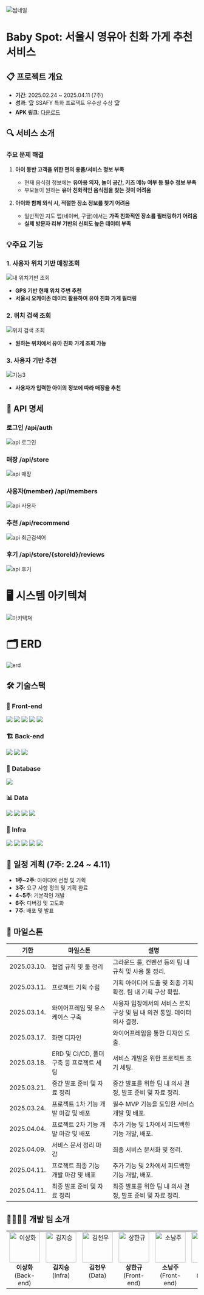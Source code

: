 ![썸네일](./image,gif/썸네일.png)

# Baby Spot: 서울시 영유아 친화 가게 추천 서비스

## 📋 프로젝트 개요
- **기간**: 2025.02.24 ~ 2025.04.11 (7주)
- **성과**: 🏆 SSAFY 특화 프로젝트 우수상 수상 🏆
- **APK 링크**: [다운로드](https://drive.google.com/file/d/12V7LpCPfnN6cWbKcag5mk01ABoLvn7PO/view?usp=drive_link)


## 🔍 서비스 소개
### 주요 문제 해결
1. **아이 동반 고객을 위한 편의 용품/서비스 정보 부족**
   - 현재 음식점 정보에는 **유아용 의자, 놀이 공간, 키즈 메뉴 여부 등 필수 정보 부족**
   - 부모들이 원하는 **유아 친화적인 음식점을 찾는 것이 어려움**

2. **아이와 함께 외식 시, 적절한 장소 정보를 찾기 어려움**
   - 일반적인 지도 앱(네이버, 구글)에서는 **가족 친화적인 장소를 필터링하기 어려움**
   - **실제 방문자 리뷰 기반의 신뢰도 높은 데이터 부족**

## 💡주요 기능

### **1. 사용자 위치 기반 매장조회**
![내 위치기반 조회](https://github.com/user-attachments/assets/a3413c39-ed49-4b9b-b2f9-02605620a89d)
- **GPS 기반 현재 위치 주변 추천**
- **서울시 오케이존 데이터 활용하여 유아 친화 가게 필터링**

### **2. 위치 검색 조회**
![위치 검색 조회](https://github.com/user-attachments/assets/54369e43-2f73-43cb-994f-d372422ed5fb)
- **원하는 위치에서 유아 친화 가게 조회 가능**

### **3. 사용자 기반 추천**
![기능3](./image,gif/추천기능.gif)
- **사용자가 입력한 아이의 정보에 따라 매장을 추천**


## 🔗 API 명세

### 로그인 /api/auth
![api 로그인](https://github.com/user-attachments/assets/e3f52383-9672-4e34-a59c-922351566fc7)

### 매장 /api/store
![api 매장](https://github.com/user-attachments/assets/3d201a26-1e09-4f73-9600-c00844880c51)

### 사용자(member) /api/members
![api 사용자](https://github.com/user-attachments/assets/4d0e6958-4145-475e-b4d0-ebcaa319bf96)

### 추천 /api/recommend
![api 최근검색어](https://github.com/user-attachments/assets/944e8002-9423-4aa7-bffb-a02d5053e7cc)

### 후기 /api/store/{storeId}/reviews
![api 후기](https://github.com/user-attachments/assets/22c9a28b-87a8-4810-ad01-0de3ec348b62)

# 🖥️ 시스템 아키텍쳐
![아키텍쳐](./image,gif/시스템아키텍쳐.png)

# 🗂️ ERD

![erd](./image,gif/erd.png)

## 🛠️ 기술스택

### 🎨 Front-end  
<img src="https://img.shields.io/badge/React_Native-20232A?style=for-the-badge&logo=react&logoColor=61DAFB">
<img src="https://img.shields.io/badge/TypeScript-007ACC?style=for-the-badge&logo=typescript&logoColor=white">
<img src="https://img.shields.io/badge/styled--components-DB7093?style=for-the-badge&logo=styled-components&logoColor=white">
<img src="https://img.shields.io/badge/axios-671ddf?&style=for-the-badge&logo=axios&logoColor=white">
<img src="https://img.shields.io/badge/zustand-orange?style=for-the-badge&logo=zustand&logoColor=white">

### 🏗 Back-end  
<img src="https://img.shields.io/badge/Spring Boot-6DB33F?style=for-the-badge&logo=Spring Boot&logoColor=white">
<img src="https://img.shields.io/badge/Spring Security-6DB33F?style=for-the-badge&logo=Spring Security&logoColor=white">
<img src="https://img.shields.io/badge/Spring Data JPA-6DB33F?style=for-the-badge&logoColor=white"/>

### 💾 Database
<img src="https://img.shields.io/badge/PostgreSQL-316192?style=for-the-badge&logo=postgresql&logoColor=white">

### 📊 Data
<img src="https://img.shields.io/badge/Selenium-43B02A?style=for-the-badge&logo=Selenium&logoColor=white">
<img src="https://img.shields.io/badge/Apache_Spark-FFFFFF?style=for-the-badge&logo=apachespark&logoColor=#E35A16">
<img src="https://img.shields.io/badge/Apache%20Hadoop-66CCFF?style=for-the-badge&logo=apachehadoop&logoColor=black">
<img src="https://img.shields.io/badge/Ollama-000000?style=for-the-badge&logo=ollama&logoColor=Black">

### 📡 Infra  
<img src="https://img.shields.io/badge/AWS EC2-FF9900?style=for-the-badge&logo=amazon-aws&logoColor=white">
<img src="https://img.shields.io/badge/Amazon S3-FF9900?style=for-the-badge&logo=amazons3&logoColor=white">
<img src="https://img.shields.io/badge/Jenkins-49728B?style=for-the-badge&logo=jenkins&logoColor=white">
<img src="https://img.shields.io/badge/Docker-2496ED?style=for-the-badge&logo=Docker&logoColor=white">
<img src="https://img.shields.io/badge/Nginx-%23009639.svg?style=for-the-badge&logo=Nginx&logoColor=white">


## 📅 일정 계획 (7주: 2.24 ~ 4.11)

- **1주~2주**: 아이디어 선정 및 기획
- **3주**: 요구 사항 정의 및 기획 완료
- **4~5주**: 기본적인 개발
- **6주**: 디버깅 및 고도화
- **7주**: 배포 및 발표


## 🥌 마일스톤

| 기한 | 마일스톤 | 설명 |
| --- | --- | --- |
| 2025.03.10. | 협업 규칙 및 툴 정리 | 그라운드 룰, 컨벤션 등의 팀 내 규칙 및 사용 툴 정리. |
| 2025.03.11. | 프로젝트 기획 수립 | 기획 아이디어 도출 및 최종 기획 확정. 팀 내 기획 구상 확립. |
| 2025.03.14. | 와이어프레임 및 유스케이스 구축 | 사용자 입장에서의 서비스 로직 구상 및 팀 내 의견 통일. 데이터 의사 결정. |
| 2025.03.17. | 화면 디자인 | 와이어프레임을 통한 디자인 도출. |
| 2025.03.18. | ERD 및 CI/CD, 폴더 구축 등 프로젝트 세팅 | 서비스 개발을 위한 프로젝트 초기 세팅. |
| 2025.03.21. | 중간 발표 준비 및 자료 정리 | 중간 발표를 위한 팀 내 의사 결정, 발표 준비 및 자료 정리. |
| 2025.03.24. | 프로젝트 1차 기능 개발 마감 및 배포 | 필수 MVP 기능을 도입한 서비스 개발 및 배포. |
| 2025.04.04. | 프로젝트 2차 기능 개발 마감 및 배포 | 추가 기능 및 1차에서 피드백한 기능 개발, 배포. |
| 2025.04.09. | 서비스 문서 정리 마감 | 최종 서비스 문서화 및 정리. |
| 2025.04.11. | 프로젝트 최종 기능 개발 마감 및 배포 | 추가 기능 및 2차에서 피드백한 기능 개발, 배포. |
| 2025.04.11. | 최종 발표 준비 및 자료 정리 | 최종 발표를 위한 팀 내 의사 결정, 발표 준비 및 자료 정리. |

## 👨‍👩‍👧‍👦 개발 팀 소개

<table>
  <tr align="center" valign="top">
    <td>
      <img src="./image,gif/이상화.png" width="80" height="80" alt="이상화"/><br/>
      <b>이상화</b><br/>
      (Back-end)
    </td>
    <td>
      <img src="./image,gif/김지승.png" width="80" height="80" alt="김지승"/><br/>
      <b>김지승</b><br/>
      (Infra)
    </td>
    <td>
      <img src="./image,gif/김천우.png" width="80" height="80" alt="김천우"/><br/>
      <b>김천우</b><br/>
      (Data)
    </td>
    <td>
      <img src="./image,gif/상한규.png" width="80" height="80" alt="상한규"/><br/>
      <b>상한규</b><br/>
      (Front-end)
    </td>
    <td>
      <img src="./image,gif/소남주.png" width="80" height="80" alt="소남주"/><br/>
      <b>소남주</b><br/>
      (Front-end)
    </td>
    <td>
      <img src="./image,gif/한병현.png" width="80" height="80" alt="한병현"/><br/>
      <b>한병현</b><br/>
      (Front-end)
    </td>
  </tr>
</table>

